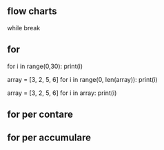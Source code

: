 ## flow charts

while
break

## for

for i in range(0,30):
    print(i)

array = [3, 2, 5, 6]
for i in range(0, len(array)):
    print(i)

array = [3, 2, 5, 6]
for i in array:
    print(i)


## for per contare

## for per accumulare

